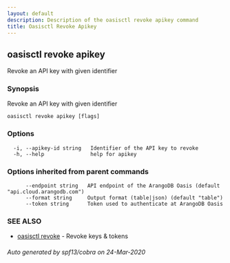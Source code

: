 ```yaml
---
layout: default
description: Description of the oasisctl revoke apikey command
title: Oasisctl Revoke Apikey
---
```

## oasisctl revoke apikey

Revoke an API key with given identifier

### Synopsis

Revoke an API key with given identifier

```
oasisctl revoke apikey [flags]
```

### Options

```
  -i, --apikey-id string   Identifier of the API key to revoke
  -h, --help               help for apikey
```

### Options inherited from parent commands

```
      --endpoint string   API endpoint of the ArangoDB Oasis (default "api.cloud.arangodb.com")
      --format string     Output format (table|json) (default "table")
      --token string      Token used to authenticate at ArangoDB Oasis
```

### SEE ALSO

* [oasisctl revoke](oasisctl_revoke.md)	 - Revoke keys & tokens

###### Auto generated by spf13/cobra on 24-Mar-2020

